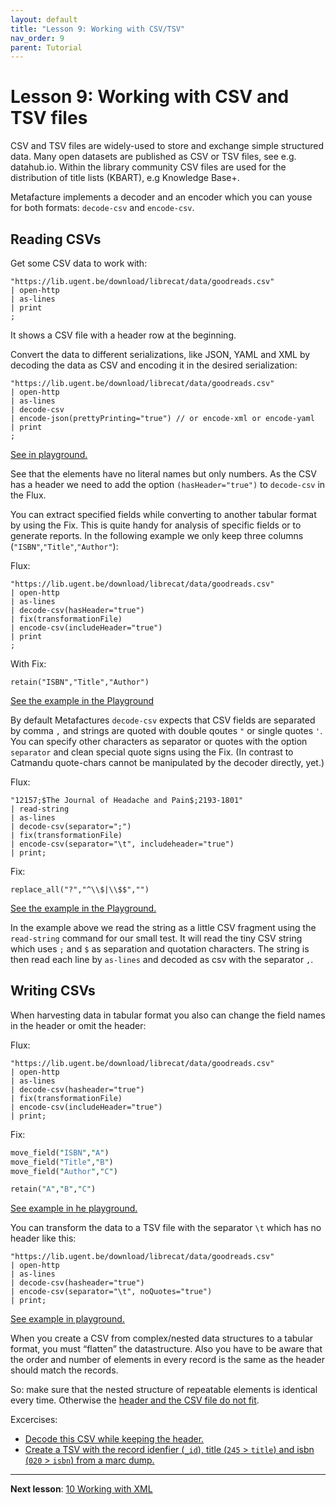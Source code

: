 ```yaml
---
layout: default
title: "Lesson 9: Working with CSV/TSV"
nav_order: 9
parent: Tutorial
---
```



# Lesson 9: Working with CSV and TSV files

CSV and TSV files are widely-used to store and exchange simple structured data. Many open datasets are published as CSV or TSV files, see e.g. datahub.io. Within the library community CSV files are used for the distribution of title lists (KBART), e.g Knowledge Base+.

Metafacture implements a decoder and an encoder which you can youse for both formats: `decode-csv` and `encode-csv`.

## Reading CSVs

Get some CSV data to work with:

```text
"https://lib.ugent.be/download/librecat/data/goodreads.csv"
| open-http
| as-lines
| print
;
```

It shows a CSV file with a header row at the beginning.

Convert the data to different serializations, like JSON, YAML and XML by decoding the data as CSV and encoding it in the desired serialization:

```
"https://lib.ugent.be/download/librecat/data/goodreads.csv"
| open-http
| as-lines
| decode-csv
| encode-json(prettyPrinting="true") // or encode-xml or encode-yaml
| print
;
```

[See in playground.](https://metafacture.org/playground/?flux=%22https%3A//lib.ugent.be/download/librecat/data/goodreads.csv%22%0A%7C+open-http%0A%7C+as-lines%0A%7C+decode-csv%0A%7C+encode-json%28prettyPrinting%3D%22true%22%29+//+or+encode-xml+or+encode-yaml%0A%7C+print%0A%3B)

See that the elements have no literal names but only numbers.
As the CSV has a header we need to add the option `(hasHeader="true")` to `decode-csv` in the Flux.


You can extract specified fields while converting to another tabular format by using the Fix. This is quite handy for analysis of specific fields or to generate reports. In the following example we only keep three columns (`"ISBN"`,`"Title"`,`"Author"`):

Flux:

```text
"https://lib.ugent.be/download/librecat/data/goodreads.csv"
| open-http
| as-lines
| decode-csv(hasHeader="true")
| fix(transformationFile)
| encode-csv(includeHeader="true")
| print
;
```

With Fix:
```
retain("ISBN","Title","Author")
```

[See the example in the Playground](https://metafacture.org/playground/?flux=%22https%3A//lib.ugent.be/download/librecat/data/goodreads.csv%22%0A%7C+open-http%0A%7C+as-lines%0A%7C+decode-csv%28hasHeader%3D%22true%22%29%0A%7C+fix%28transformationFile%29%0A%7C+encode-csv%28includeHeader%3D%22true%22%29%0A%7C+print%0A%3B&transformation=retain%28%22ISBN%22%2C%22Title%22%2C%22Author%22%29)

By default Metafactures `decode-csv` expects that CSV fields are separated by comma `,` and strings are quoted with double qoutes `"` or single quotes `'`. You can specify other characters as separator or quotes with the option `separator` and clean special quote signs using the Fix. (In contrast to Catmandu quote-chars cannot be manipulated by the decoder directly, yet.)

Flux:

```text
"12157;$The Journal of Headache and Pain$;2193-1801"
| read-string
| as-lines
| decode-csv(separator=";")
| fix(transformationFile)
| encode-csv(separator="\t", includeheader="true")
| print;
```

Fix:

```
replace_all("?","^\\$|\\$$","")
```

[See the example in the Playground.](https://metafacture.org/playground/?flux=%2212157%3B%24The+Journal+of+Headache+and+Pain%24%3B2193-1801%22%0A%7C+read-string%0A%7C+as-lines%0A%7C+decode-csv%28separator%3D%22%3B%22%29%0A%7C+fix%28transformationFile%29%0A%7C+encode-csv%28separator%3D%22\t%22%2C+includeheader%3D%22true%22%29%0A%7C+print%3B&transformation=replace_all%28%22%3F%22%2C%22%5E\\%24%7C\\%24%24%22%2C%22%22%29)

In the example above we read the string as a little CSV fragment using the `read-string` command for our small test. It will read the tiny CSV string which uses `;` and `$` as separation and quotation characters.
The string is then read each line by `as-lines` and decoded as csv with the separator `,`.

## Writing CSVs

When harvesting data in tabular format you also can change the field names in the header or omit the header:

Flux:

```text
"https://lib.ugent.be/download/librecat/data/goodreads.csv"
| open-http
| as-lines
| decode-csv(hasheader="true")
| fix(transformationFile)
| encode-csv(includeHeader="true")
| print;
```

Fix:

```perl
move_field("ISBN","A")
move_field("Title","B")
move_field("Author","C")

retain("A","B","C")
```

[See example in he playground.](https://metafacture.org/playground/?flux=%22https%3A//lib.ugent.be/download/librecat/data/goodreads.csv%22%0A%7C+open-http%0A%7C+as-lines%0A%7C+decode-csv%28hasheader%3D%22true%22%29%0A%7C+fix%28transformationFile%29%0A%7C+encode-csv%28includeHeader%3D%22true%22%29%0A%7C+print%3B&transformation=move_field%28%22ISBN%22%2C%22A%22%29%0Amove_field%28%22Title%22%2C%22B%22%29%0Amove_field%28%22Author%22%2C%22C%22%29%0A%0Aretain%28%22A%22%2C%22B%22%2C%22C%22%29)

You can transform the data to a TSV file with the separator `\t` which has no header like this:

```text
"https://lib.ugent.be/download/librecat/data/goodreads.csv"
| open-http
| as-lines
| decode-csv(hasheader="true")
| encode-csv(separator="\t", noQuotes="true")
| print;
```

[See example in playground.](https://metafacture.org/playground/?flux=%22https%3A//lib.ugent.be/download/librecat/data/goodreads.csv%22%0A%7C+open-http%0A%7C+as-lines%0A%7C+decode-csv%28hasheader%3D%22true%22%29%0A%7C+fix%28transformationFile%29%0A%7C+encode-csv%28separator%3D%22\t%22%2C+noQuotes%3D%22true%22%29%0A%7C+print%3B&transformation=retain%28%22ISBN%22%2C%22Title%22%2C%22Author%22%29)

When you create a CSV from complex/nested data structures to a tabular format, you must “flatten” the datastructure. Also you have to be aware that the order and number of elements in every record is the same as the header should match the records.

So: make sure that the nested structure of repeatable elements is identical every time. Otherwise the [header and the CSV file do not fit](https://metafacture.org/playground/?flux=%22https%3A//lobid.org/organisations/search%3Fq%3Dk%25C3%25B6ln%26size%3D10%22%0A%7C+open-http%28accept%3D%22application/json%22%29%0A%7C+as-records%0A%7C+decode-json%28recordpath%3D%22member%22%29%0A%7C+flatten%0A%7C+encode-csv%28includeheader%3D%22true%22%29%0A%7C+print%3B).

Excercises:

- [Decode this CSV while keeping the header.](https://metafacture.org/playground/?flux=inputFile%0A%7C+open-file%0A...%0A...%0A%7C+encode-yaml%0A%7C+print%0A%3B&data=%22id%22%2C%22name%22%2C%22creator%22%0A%221%22%2C%22Book+1%22%2C%22Maxi+Muster%22%0A%222%22%2C%22Book+2%22%2C%22Sandy+Sample%22)
- [Create a TSV with the record idenfier (`_id`), title (`245` > `title`) and isbn (`020` > `isbn`) from a marc dump.](https://metafacture.org/playground/?flux=%22https%3A//raw.githubusercontent.com/metafacture/metafacture-core/master/metafacture-runner/src/main/dist/examples/read/marc21/10.marc21%22%0A%7C+open-http%0A%7C+as-lines%0A%7C+decode-marc21%0A%7C+fix%28transformationFile%29%0A%7C+flatten%0A%7C+encode-csv%28includeHeader%3D%22TRUE%22%2C+separator%3D%22\t%22%2C+noQuotes%3D%22false%22%29%0A%7C+print%0A%3B&transformation=)

---------------

**Next lesson**: [10 Working with XML](./10_Working_with_XML.html)
